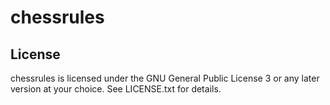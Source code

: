 chessrules
==========

License
-------

chessrules is licensed under the GNU General Public License 3 or any later
version at your choice. See LICENSE.txt for details.
